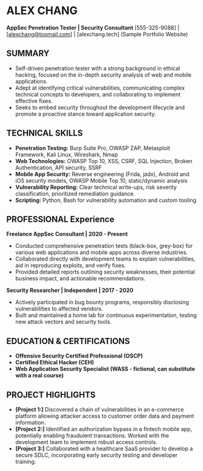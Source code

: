 # ALEX CHANG
**AppSec Penetration Tester | Security Consultant**
[555-325-9088] | [alexchang@topmail.com] | [alexchang.tech] (Sample Portfolio Website)

## SUMMARY

* Self-driven penetration tester with a strong background in ethical hacking, focused on the in-depth security analysis of web and mobile applications. 
* Adept at identifying critical vulnerabilities, communicating complex technical concepts to developers, and collaborating to implement effective fixes.
* Seeks to embed security throughout the development lifecycle and promote a proactive stance toward application security.

## TECHNICAL SKILLS

* **Penetration Testing:** Burp Suite Pro, OWASP ZAP, Metasploit Framework, Kali Linux, Wireshark, Nmap
* **Web Technologies:**  OWASP Top 10, XSS, CSRF, SQL Injection, Broken Authentication, API security, SSRF
* **Mobile App Security:** Reverse engineering (Frida, jadx), Android and iOS security models, OWASP Mobile Top 10, static/dynamic analysis
* **Vulnerability Reporting:**  Clear technical write-ups, risk severity classification, prioritized remediation guidance. 
* **Scripting:** Python, Bash for vulnerability automation and custom tooling

## PROFESSIONAL Experience

**Freelance AppSec Consultant |  2020 - Present** 

* Conducted comprehensive penetration tests (black-box, grey-box) for various web applications and mobile apps across diverse industries.
* Collaborated directly with development teams to explain vulnerabilities, aid in reproducing exploits, and verify fixes.
* Provided detailed reports outlining security weaknesses, their potential business impact, and actionable recommendations.

**Security Researcher | Independent | 2017 - 2020**

* Actively participated in bug bounty programs, responsibly disclosing vulnerabilities to affected vendors. 
* Built and maintained a home lab for continuous experimentation, testing new attack vectors and security tools.

## EDUCATION & CERTIFICATIONS

* **Offensive Security Certified Professional (OSCP)**
* **Certified Ethical Hacker (CEH)**
* **Web Application Security Specialist (WASS - fictional, can substitute with a real course)** 

## PROJECT HIGHLIGHTS

* **[Project 1:]** Discovered a chain of vulnerabilities in an e-commerce platform allowing attacker access to customer order data and payment information.
* **[Project 2:]** Identified an authorization bypass in a fintech mobile app, potentially enabling fraudulent transactions. Worked with the development team to implement robust access controls.
* **[Project 3:]**  Collaborated with a healthcare SaaS provider to develop a secure SDLC, incorporating early security testing and developer training. 
